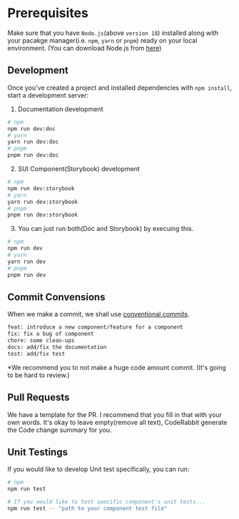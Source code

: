 # Prerequisites

Make sure that you have `Node.js`(above `version 18`) installed along with your pacakge manager(i.e. `npm`, `yarn` or `pnpm`) ready on your local environment. (You can download Node.js from [here](https://nodejs.org/en))

## Development

Once you've created a project and installed dependencies with `npm install`, start a development server:

1. Documentation development

```bash
# npm
npm run dev:doc
# yarn
yarn run dev:doc
# pnpm
pnpm run dev:doc
```

2. SUI Component(Storybook) development

```bash
# npm
npm run dev:storybook
# yarn
yarn run dev:storybook
# pnpm
pnpm run dev:storybook
```

3. You can just run both(Doc and Storybook) by execuing this.

```bash
# npm
npm run dev
# yarn
yarn run dev
# pnpm
pnpm run dev
```

## Commit Convensions

<p>When we make a commit, we shall use <a href="https://www.conventionalcommits.org/en/v1.0.0/">conventional commits</a>.</p>

```sh
feat: introduce a new component/feature for a component
fix: fix a bug of component
chore: some clean-ups
docs: add/fix the documentation
test: add/fix test
```

\*We recommend you to not make a huge code amount commit. (It's going to be hard to review.)

## Pull Requests

We have a template for the PR. I recommend that you fill in that with your own words.
It's okay to leave empty(remove all text), CodeRabbit generate the Code change summary for you.

## Unit Testings

<p>If you would like to develop Unit test specifically, you can run:</p>

```sh
# npm
npm run test

# If you would like to test specific component's unit tests...
npm run test -- "path to your component test file"
```
